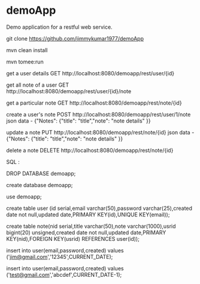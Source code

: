 # demoApp
Demo application for a restful web service.

git clone https://github.com/jimmykumar1977/demoApp

mvn clean install

mvn tomee:run


get a user details
GET http://localhost:8080/demoapp/rest/user/{id}

get all note of a user 
GET http://localhost:8080/demoapp/rest/user/{id}/note

get a particular note 
GET http://localhost:8080/demoapp/rest/note/{id}

create a user's note
POST http://localhost:8080/demoapp/rest/user/1/note 
json data - 
{"Notes": {"title": "title","note": "note details" }}


update a note 
PUT http://localhost:8080/demoapp/rest/note/{id}
json data - 
{"Notes": {"title": "title","note": "note details" }}

delete a note 
DELETE http://localhost:8080/demoapp/rest/note/{id}


SQL :

DROP DATABASE demoapp;

create database demoapp;

use demoapp;

create table user (id serial,email varchar(50),password varchar(25),created date not null,updated date,PRIMARY KEY(id),UNIQUE KEY(email));


create table note(nid serial,title varchar(50),note varchar(1000),usrid bigint(20) unsigned,created date not null,updated date,PRIMARY KEY(nid),FOREIGN KEY(usrid) REFERENCES user(id));

insert into user(email,password,created) values ('jim@gmail.com','12345',CURRENT_DATE);

insert into user(email,password,created) values ('test@gmail.com','abcdef',CURRENT_DATE-1);

